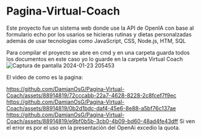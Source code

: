 # Pagina-Virtual-Coach
Este proyecto fue un sistema web donde use la API de OpenIA  con base al formulario echo por los usarios se hicieras rutinas y  dietas personalzadas además de usar tecnologias como  JavaScript, CSS, Node.js, HTM, SQL

Para compilar el proyecto se abre en cmd y en una carpeta guarda todos los documentos en este caso yo lo guarde en la carpeta Virtual Coach
![Captura de pantalla 2024-01-23 205453](https://github.com/DamianOsG/Pagina-Virtual-Coach/assets/88914819/2c45210c-2a6c-454d-9e8f-c76fc9e62947)

El video de como es la pagina:

https://github.com/DamianOsG/Pagina-Virtual-Coach/assets/88914819/72cccabb-22a7-4628-8228-2c8fcef7f9ec
https://github.com/DamianOsG/Pagina-Virtual-Coach/assets/88914819/0b2d1bdc-daf4-45e6-8e88-a5bf76c137ae
https://github.com/DamianOsG/Pagina-Virtual-Coach/assets/88914819/e9bf0b5b-3cb0-4b09-bd60-48ad4fe43dff
Si ven el error es por el uso en la presentación del OpenAi excedio la quota.
